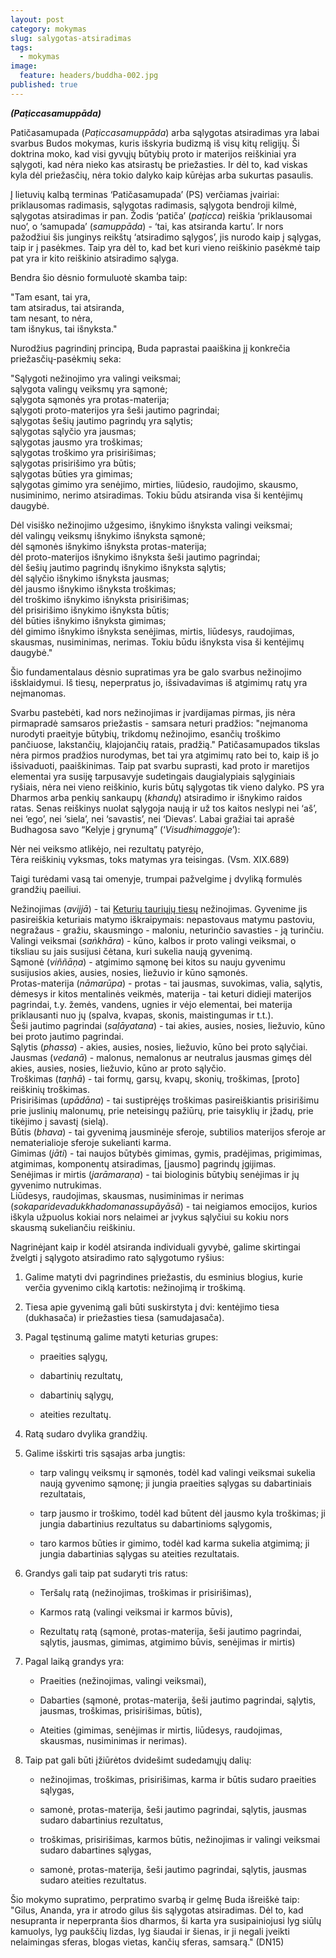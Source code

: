 ```yaml
---
layout: post
category: mokymas
slug: salygotas-atsiradimas
tags:
  - mokymas
image:
  feature: headers/buddha-002.jpg
published: true
---
```


***(Paṭiccasamuppāda)***

Patičasamupada (*Paṭiccasamuppāda*) arba sąlygotas atsiradimas yra labai svarbus Budos mokymas, kuris išskyria budizmą iš visų kitų religijų. Ši doktrina moko, kad visi gyvųjų būtybių proto ir materijos reiškiniai yra sąlygoti, kad nėra nieko kas atsirastų be priežasties. Ir dėl to, kad viskas kyla dėl priežasčių, nėra tokio dalyko kaip kūrėjas arba sukurtas pasaulis.

Į lietuvių kalbą terminas ‘Patičasamupada’ (PS) verčiamas įvairiai: priklausomas radimasis, sąlygotas radimasis, sąlygota bendroji kilmė, sąlygotas atsiradimas ir pan. Žodis ‘patiča’ (*paṭicca*) reiškia ‘priklausomai nuo’, o ‘samupada’ (*samuppāda*) - ‘tai, kas atsiranda kartu’. Ir nors pažodžiui šis junginys reikštų ‘atsiradimo sąlygos’, jis nurodo kaip į sąlygas, taip ir į pasėkmes. Taip yra dėl to, kad bet kuri vieno reiškinio pasėkmė taip pat yra ir kito reiškinio atsiradimo sąlyga.

Bendra šio dėsnio formuluotė skamba taip:

"Tam esant, tai yra,   
tam atsiradus, tai atsiranda,  
tam nesant, to nėra,   
tam išnykus, tai išnyksta."   

Nurodžius pagrindinį principą, Buda paprastai paaiškina jį konkrečia priežasčių-pasėkmių seka:

"Sąlygoti nežinojimo yra valingi veiksmai;  
sąlygota valingų veiksmų yra sąmonė;   
sąlygota sąmonės yra protas-materija;  
sąlygoti proto-materijos yra šeši jautimo pagrindai;  
sąlygotas šešių jautimo pagrindų yra sąlytis;  
sąlygotas sąlyčio yra jausmas;  
sąlygotas jausmo yra troškimas;  
sąlygotas troškimo yra prisirišimas;  
sąlygotas prisirišimo yra būtis;  
sąlygotas būties yra gimimas;  
sąlygotas gimimo yra senėjimo, mirties, liūdesio, raudojimo, skausmo, nusiminimo, nerimo atsiradimas. Tokiu būdu atsiranda visa ši kentėjimų daugybė.  
<!--break-->
Dėl visiško nežinojimo užgesimo, išnykimo išnyksta valingi veiksmai;  
dėl valingų veiksmų išnykimo išnyksta sąmonė;  
dėl sąmonės išnykimo išnyksta protas-materija;  
dėl proto-materijos išnykimo išnyksta šeši jautimo pagrindai;  
dėl šešių jautimo pagrindų išnykimo išnyksta sąlytis;  
dėl sąlyčio išnykimo išnyksta jausmas;  
dėl jausmo išnykimo išnyksta troškimas;  
dėl troškimo išnykimo išnyksta prisirišimas;  
dėl prisirišimo išnykimo išnyksta būtis;  
dėl būties išnykimo išnyksta gimimas;  
dėl gimimo išnykimo išnyksta senėjimas, mirtis, liūdesys, raudojimas, skausmas, nusiminimas, nerimas. Tokiu būdu išnyksta visa ši kentėjimų daugybė."  

Šio fundamentalaus dėsnio supratimas yra be galo svarbus nežinojimo išsklaidymui. Iš tiesų, neperpratus jo, išsivadavimas iš atgimimų ratų yra neįmanomas.

Svarbu pastebėti, kad nors nežinojimas ir įvardijamas pirmas, jis nėra pirmapradė samsaros priežastis - samsara neturi pradžios: "neįmanoma nurodyti praeityje būtybių, trikdomų nežinojimo, esančių troškimo pančiuose, lakstančių, klajojančių ratais, pradžią." Patičasamupados tikslas nėra pirmos pradžios nurodymas, bet tai yra atgimimų rato bei to, kaip iš jo išsivaduoti, paaiškinimas. Taip pat svarbu suprasti, kad proto ir maretijos elementai yra susiję tarpusavyje sudetingais daugialypiais sąlyginiais ryšiais, nėra nei vieno reiškinio, kuris būtų sąlygotas tik vieno dalyko. PS yra Dharmos arba penkių sankaupų (*khandų*) atsiradimo ir išnykimo raidos ratas. Senas reiškinys nuolat sąlygoja naują ir už tos kaitos neslypi nei ‘aš’, nei ‘ego’, nei ‘siela’, nei ‘savastis’, nei ‘Dievas’. Labai gražiai tai aprašė Budhagosa savo “Kelyje į grynumą” (‘*Visudhimaggoje*’):

Nėr nei veiksmo atlikėjo, nei rezultatų patyrėjo,  
Tėra reiškinių vyksmas, toks matymas yra teisingas. (Vsm. XIX.689)

Taigi turėdami vasą tai omenyje, trumpai pažvelgime į dvyliką formulės grandžių paeiliui.

Nežinojimas (*avijjā*) - tai <a href="http://polyhexlabs.com/theravada/mokymas/post-keturios-tauriosios-tiesos">Keturių tauriųjų tiesų</a> nežinojimas. Gyvenime jis pasireiškia keturiais matymo iškraipymais: nepastovaus matymu pastoviu, negražaus - gražiu, skausmingo - maloniu, neturinčio savasties - ją turinčiu.  
Valingi veiksmai (*saṅkhāra*) - kūno, kalbos ir proto valingi veiksmai, o tiksliau su jais susijusi čėtana, kuri sukelia naują gyvenimą.  
Sąmonė (*viññāṇa*) - atgimimo sąmonę bei kitos su nauju gyvenimu susijusios akies, ausies, nosies, liežuvio ir kūno sąmonės.  
Protas-materija (*nāmarūpa*) - protas - tai jausmas, suvokimas, valia, sąlytis, dėmesys ir kitos mentalinės veikmės, materija - tai keturi didieji materijos pagrindai, t.y. žemės, vandens, ugnies ir vėjo elementai, bei materija priklausanti nuo jų (spalva, kvapas, skonis, maistingumas ir t.t.).  
Šeši jautimo pagrindai (*saḷāyatana*) - tai akies, ausies, nosies, liežuvio, kūno bei proto jautimo pagrindai.  
Sąlytis (*phassa*) - akies, ausies, nosies, liežuvio, kūno bei proto sąlyčiai.  
Jausmas (*vedanā*) - malonus, nemalonus ar neutralus jausmas gimęs dėl akies, ausies, nosies, liežuvio, kūno ar proto sąlyčio.  
Troškimas (*taṇhā*) - tai formų, garsų, kvapų, skonių, troškimas, [proto] reiškinių troškimas.  
Prisirišimas (*upādāna*) - tai sustiprėjęs troškimas pasireiškiantis prisirišimu prie juslinių malonumų, prie neteisingų pažiūrų, prie taisyklių ir įžadų, prie tikėjimo į savastį (sielą).  
Būtis (*bhava*) - tai gyvenimą jausminėje sferoje, subtilios materijos sferoje ar nematerialioje sferoje sukelianti karma.  
Gimimas (*jāti*) - tai naujos būtybės gimimas, gymis, pradėjimas, prigimimas, atgimimas, komponentų atsiradimas, [jausmo] pagrindų įgijimas.  
Senėjimas ir mirtis (*jarāmaraṇa*) - tai biologinis būtybių senėjimas ir jų gyvenimo nutrukimas.  
Liūdesys, raudojimas, skausmas, nusiminimas ir nerimas (*sokaparidevadukkhadomanassupāyāsā*) - tai neigiamos emocijos, kurios iškyla užpuolus kokiai nors nelaimei ar įvykus sąlyčiui su kokiu nors skausmą sukeliančiu reiškiniu.  

Nagrinėjant kaip ir kodėl atsiranda individuali gyvybė, galime skirtingai žvelgti į sąlygoto atsiradimo rato sąlygotumo ryšius:

1. Galime matyti dvi pagrindines priežastis, du esminius blogius, kurie verčia gyvenimo ciklą kartotis: nežinojimą ir troškimą.

2. Tiesa apie gyvenimą gali būti suskirstyta į dvi: kentėjimo tiesa (dukhasača) ir priežasties tiesa (samudajasača).

3. Pagal tęstinumą galime matyti keturias grupes:

    * praeities sąlygų,

    * dabartinių rezultatų,

    * dabartinių sąlygų,

    * ateities rezultatų.

4. Ratą sudaro dvylika grandžių.

5. Galime išskirti tris sąsajas arba jungtis:

    * tarp valingų veiksmų ir sąmonės, todėl kad valingi veiksmai sukelia naują gyvenimo sąmonę; ji jungia praeities sąlygas su dabartiniais rezultatais,

    * tarp jausmo ir troškimo, todėl kad būtent dėl jausmo kyla troškimas; ji jungia dabartinius rezultatus su dabartinioms sąlygomis,

    * taro karmos būties ir gimimo, todėl kad karma sukelia atgimimą; ji jungia dabartinias sąlygas su ateities rezultatais.  

6. Grandys gali taip pat sudaryti tris ratus:

    * Teršalų ratą (nežinojimas, troškimas ir prisirišimas),

    * Karmos ratą (valingi veiksmai ir karmos būvis),

    * Rezultatų ratą (sąmonė, protas-materija, šeši jautimo pagrindai, sąlytis, jausmas, gimimas, atgimimo būvis, senėjimas ir mirtis)

7. Pagal laiką grandys yra:

    * Praeities (nežinojimas, valingi veiksmai),

    * Dabarties (sąmonė, protas-materija, šeši jautimo pagrindai, sąlytis, jausmas, troškimas, prisirišimas, būtis),

    * Ateities (gimimas, senėjimas ir mirtis, liūdesys, raudojimas, skausmas, nusiminimas ir nerimas).

8. Taip pat gali būti įžiūrėtos dvidešimt sudedamųjų dalių:

    * nežinojimas, troškimas, prisirišimas, karma ir būtis sudaro praeities sąlygas,

    * samonė, protas-materija, šeši jautimo pagrindai, sąlytis, jausmas sudaro dabartinius rezultatus,

    * troškimas, prisirišimas, karmos būtis, nežinojimas ir valingi veiksmai sudaro dabartines sąlygas,

    * samonė, protas-materija, šeši jautimo pagrindai, sąlytis, jausmas sudaro ateities rezultatus.

Šio mokymo supratimo, perpratimo svarbą ir gelmę Buda išreiškė taip: "Gilus, Ananda, yra ir atrodo gilus šis sąlygotas atsiradimas. Dėl to, kad nesupranta ir neperpranta šios dharmos, ši karta yra susipainiojusi lyg siūlų kamuolys, lyg paukščių lizdas, lyg šiaudai ir šienas, ir ji negali įveikti nelaimingas sferas, blogas vietas, kančių sferas, samsarą." (DN15)

